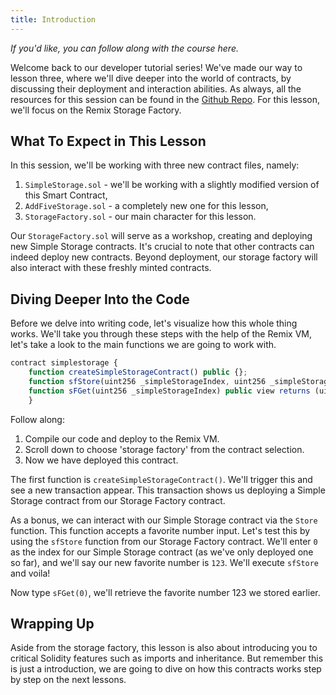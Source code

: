 ```yaml
---
title: Introduction
---
```

*If you'd like, you can follow along with the course here.*



Welcome back to our developer tutorial series! We've made our way to lesson three, where we'll dive deeper into the world of contracts, by discussing their deployment and interaction abilities. As always, all the resources for this session can be found in the [Github Repo](https://github.com/Cyfrin/foundry-full-course-f23#lesson-3-remix-storage-factory). For this lesson, we'll focus on the Remix Storage Factory.


## What To Expect in This Lesson

In this session, we'll be working with three new contract files, namely:

1. `SimpleStorage.sol` - we'll be working with a slightly modified version of this Smart Contract,
2. `AddFiveStorage.sol` - a completely new one for this lesson,
3. `StorageFactory.sol` - our main character for this lesson.

Our `StorageFactory.sol` will serve as a workshop, creating and deploying new Simple Storage contracts. It's crucial to note that other contracts can indeed deploy new contracts. Beyond deployment, our storage factory will also interact with these freshly minted contracts.

## Diving Deeper Into the Code

Before we delve into writing code, let's visualize how this whole thing works. We'll take you through these steps with the help of the Remix VM, let's take a look to the main functions we are going to work with.

```js
contract simplestorage {
    function createSimpleStorageContract() public {};
    function sfStore(uint256 _simpleStorageIndex, uint256 _simpleStorageNumber) public {};
    function sFGet(uint256 _simpleStorageIndex) public view returns (uint256) {}
    }
```

Follow along:

1. Compile our code and deploy to the Remix VM.
2. Scroll down to choose 'storage factory' from the contract selection.
3. Now we have deployed this contract.

The first function is `createSimpleStorageContract()`. We'll trigger this and see a new transaction appear. This transaction shows us deploying a Simple Storage contract from our Storage Factory contract.

As a bonus, we can interact with our Simple Storage contract via the `Store` function. This function accepts a favorite number input. Let's test this by using the `sfStore` function from our Storage Factory contract. We'll enter `0` as the index for our Simple Storage contract (as we've only deployed one so far), and we'll say our new favorite number is `123`. We'll execute `sfStore` and voila!

Now type `sFGet(0)`, we'll retrieve the favorite number 123 we stored earlier.


## Wrapping Up

Aside from the storage factory, this lesson is also about introducing you to critical Solidity features such as imports and inheritance. But remember this is just a introduction, we are going to dive on how this contracts works step by step on the next lessons.